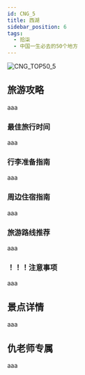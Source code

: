```yaml
---
id: CNG_5
title: 西湖
sidebar_position: 6
tags:
  - 拾柒
  - 中国一生必去的50个地方
---
```

![CNG_TOP50_5](/img/love/CNG_TOP50/5.png)

## 旅游攻略

aaa

### 最佳旅行时间

aaa

### 行李准备指南

aaa

### 周边住宿指南

aaa

### 旅游路线推荐

aaa

### ！！！注意事项

aaa

## 景点详情

aaa

## 仇老师专属

aaa
